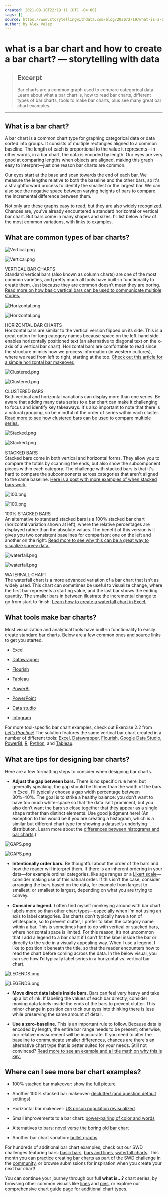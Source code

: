 ```yaml
---
created: 2021-09-18T22:19:11 (UTC -04:00)
tags: []
source: https://www.storytellingwithdata.com/blog/2020/2/19/what-is-a-bar-chart
author: by Alex Velez
---
```


# what is a bar chart and how to create a bar chart? — storytelling with data

> ## Excerpt
> Bar charts are a common graph used to compare categorical data. Learn about what a bar chart is, how to read bar charts, different types of bar charts, tools to make bar charts, plus see many great bar chart examples.

---
## What is a bar chart?

A bar chart is a common chart type for graphing categorical data or data sorted into groups. It consists of multiple rectangles aligned to a common baseline. The length of each is proportional to the value it represents—in other words, in a bar chart, the data is encoded by length. Our eyes are very good at comparing lengths when objects are aligned, making this graph easy to interpret—just one reason bar charts are common.

Our eyes start at the base and scan towards the end of each bar. We measure the lengths relative to both the baseline and the other bars, so it's a straightforward process to identify the smallest or the largest bar. We can also see the negative space between varying heights of bars to compare the incremental difference between them. 

Not only are these graphs easy to read, but they are also widely recognized. Chances are, you've already encountered a standard horizontal or vertical bar chart. But bars come in many shapes and sizes. I'll list below a few of the most common variations, with links to examples.  
  

## What are common types of bar charts?

![Vertical.png](https://images.squarespace-cdn.com/content/v1/55b6a6dce4b089e11621d3ed/1582053261441-PCJOZTU6ZABOEUYGTUKQ/Vertical.png)

![Vertical.png](https://images.squarespace-cdn.com/content/v1/55b6a6dce4b089e11621d3ed/1582053261441-PCJOZTU6ZABOEUYGTUKQ/Vertical.png?format=300w)

VERTICAL BAR CHARTS  
Standard vertical bars (also known as column charts) are one of the most common varieties, and pretty much all tools have built-in functionality to create them. Just because they are common doesn’t mean they are boring. [Read more on how basic vertical bars can be used to communicate multiple stories.](http://www.storytellingwithdata.com/blog/2012/05/telling-multiple-stories-part-1)

![Horizontal.png](https://images.squarespace-cdn.com/content/v1/55b6a6dce4b089e11621d3ed/1582080656249-SC44GSGI2GZY736S6UBP/Horizontal.png)

![Horizontal.png](https://images.squarespace-cdn.com/content/v1/55b6a6dce4b089e11621d3ed/1582080656249-SC44GSGI2GZY736S6UBP/Horizontal.png?format=300w)

HORIZONTAL BAR CHARTS  
Horizontal bars are similar to the vertical version flipped on its side. This is a great option for long category names because space on the left-hand side enables horizontally positioned text (an alternative to diagonal text on the x-axis of a vertical bar chart). Horizontal bars are comfortable to read since the structure mimics how we process information (in western cultures), where we read from left to right, starting at the top. [Check out this article for a simple horizontal bar makeover.](https://www.storytellingwithdata.com/blog/2012/10/my-penchant-for-horizontal-bar-graphs)

![Clustered.png](https://images.squarespace-cdn.com/content/v1/55b6a6dce4b089e11621d3ed/1582080720626-WNYSZEUK2ZZXW24638OY/Clustered.png)

![Clustered.png](https://images.squarespace-cdn.com/content/v1/55b6a6dce4b089e11621d3ed/1582080720626-WNYSZEUK2ZZXW24638OY/Clustered.png?format=300w)

CLUSTERED BARS  
Both vertical and horizontal variations can display more than one series. Be aware that adding many data series to a bar chart can make it challenging to focus and identify key takeaways. It's also important to note that there is a natural grouping, so be mindful of the order of series within each cluster. [Read more to see how clustered bars can be used to compare multiple series.](http://www.storytellingwithdata.com/blog/orytellingwithdata.com/2015/07/align-against-common-baseline.html)

![Stacked.png](https://images.squarespace-cdn.com/content/v1/55b6a6dce4b089e11621d3ed/1582079541083-FRE1H2QPO8PAUT39L759/Stacked.png)

![Stacked.png](https://images.squarespace-cdn.com/content/v1/55b6a6dce4b089e11621d3ed/1582079541083-FRE1H2QPO8PAUT39L759/Stacked.png?format=300w)

STACKED BARS  
Stacked bars come in both vertical and horizontal forms. They allow you to compare the totals by scanning the ends, but also show the subcomponent pieces within each category. The challenge with stacked bars is that it's hard to compare the subcomponents across categories that aren't aligned to the same baseline. [Here is a post with more examples of when stacked bars work](https://www.storytellingwithdata.com/blog/2017/11/13/making-a-case-for-stacked-bars).

![100.png](https://images.squarespace-cdn.com/content/v1/55b6a6dce4b089e11621d3ed/1582079648726-26U950X3V1G52KO5R5W5/100.png)

![100.png](https://images.squarespace-cdn.com/content/v1/55b6a6dce4b089e11621d3ed/1582079648726-26U950X3V1G52KO5R5W5/100.png?format=300w)

100% STACKED BARS  
An alternative to standard stacked bars is a 100% stacked bar chart (horizontal variation shown at left), where the relative percentages are displayed rather than the absolute values. The benefit of this version is it gives you two consistent baselines for comparison: one on the left and another on the right. [Read more to see why this can be a great way to visualize survey data.](http://www.storytellingwithdata.com/blog/2012/03/visualizing-survey-data)

![waterfall.png](https://images.squarespace-cdn.com/content/v1/55b6a6dce4b089e11621d3ed/1582079730267-FZHTI7CH1NC2SAFXXFB5/waterfall.png)

![waterfall.png](https://images.squarespace-cdn.com/content/v1/55b6a6dce4b089e11621d3ed/1582079730267-FZHTI7CH1NC2SAFXXFB5/waterfall.png?format=300w)

WATERFALL CHART  
The waterfall chart is a more advanced variation of a bar chart that isn’t as widely used. This chart can sometimes be useful to visualize change, where the first bar represents a starting value, and the last bar shows the ending quantity. The smaller bars in between illustrate the incremental change to go from start to finish. [Learn how to create a waterfall chart in Excel.](https://www.storytellingwithdata.com/blog/2011/11/waterfall-chart)

## What tools make bar charts?

Most visualization and analytical tools have built-in functionality to easily create standard bar charts. Below are a few common ones and source links to get you started.

-   [Excel](https://support.office.com/en-us/article/present-your-data-in-a-column-chart-d89050ba-e6b6-47de-b090-e9ab353c4c00)
    
-   [Datawrapper](https://academy.datawrapper.de/article/7-bar-chart)
    
-   [Flourish](https://flourish.studio/visualisations/bar-charts/)
    
-   [Tableau](https://help.tableau.com/current/pro/desktop/en-us/buildexamples_bar.htm)
    
-   [PowerBI](https://docs.microsoft.com/en-us/power-bi/visuals/power-bi-report-add-visualizations-i)
    
-   [PowerPoint](https://support.office.com/en-us/article/video-insert-a-bar-chart-53a0365a-cdd9-4ec8-a90a-605a3df5cf58)
    
-   [Data studio](https://support.google.com/datastudio/answer/6293184?hl=en)
    
-   [Infogram](https://infogram.com/create/bar-graph)
    

For more tool-specific bar chart examples, check out Exercise 2.2 from [_Let’s Practice!_](https://amzn.to/2KNSea4) The solution features the same vertical bar chart created in a number of different tools: [Excel](https://drive.google.com/open?id=1TsNYFhcHnoUIUtUrUllg08asTqnggfTN), [Datawrapper](https://www.datawrapper.de/_/Rpcu2/), [Flourish](https://public.flourish.studio/story/101346/), [Google Data Studio](https://datastudio.google.com/u/0/reporting/6830fe83-dcd9-4219-980d-2586981b544a/page/QYv2), [PowerBI](https://drive.google.com/open?id=0Bw2yYvebXUMLUm1rZmcyYW12cTJQai1EMlRSWGNWMEdRLVdr), [R](http://rpubs.com/robcrock/537906), [Python](https://drive.google.com/open?id=17cFFPQthNexAyMV0n0yJY-uxjefZKH4k), and [Tableau](https://public.tableau.com/views/LetsPracticeExercise2_2/Original?%3Adisplay_count=yes&%3Aembed=y&%3Aorigin=viz_share_link).   

## What are tips for designing bar charts?

Here are a few formatting steps to consider when designing bar charts.

-   **Adjust the gap between bars.** There is no specific rule here, but generally speaking, the gap should be thinner than the width of the bars. In Excel, I’ll typically choose a gap width percentage between 30%-40%. The goal is to strike a healthy balance: you don’t want to have too much white-space so that the data isn’t prominent, but you also don’t want the bars so close together that they appear as a single shape rather than distinct elements. Use good judgment here! (An exception to this would be if you are creating a histogram, which is a similar but different chart type for showing a dataset’s underlying distribution. Learn more about the [differences between histograms and bar charts](http://www.storytellingwithdata.com/blog/2021/1/28/histograms-and-bar-charts).)
    

![GAPS.png](https://images.squarespace-cdn.com/content/v1/55b6a6dce4b089e11621d3ed/1582080039118-FJIAOVZCKZBQP973MQEJ/GAPS.png)

![GAPS.png](https://images.squarespace-cdn.com/content/v1/55b6a6dce4b089e11621d3ed/1582080039118-FJIAOVZCKZBQP973MQEJ/GAPS.png?format=750w)

-   **Intentionally order bars.** Be thoughtful about the order of the bars and how the reader will interpret them. If there is an inherent ordering in your data—for example ordinal categories, like age ranges or a [Likert scale](https://www.storytellingwithdata.com/blog/2013/09/logic-in-order)—consider making use of this natural order. If this isn’t the case, consider arranging the bars based on the data, for example from largest to smallest, or smallest to largest, depending on what you are trying to convey. 
    
-   **Consider a legend.** I often find myself monkeying around with bar chart labels more so than other chart types—especially when I’m not using an axis to label categories. Bar charts don’t typically have a ton of whitespace, so to prevent clutter, I prefer to label the category name within a bar. This is sometimes hard to do with vertical or stacked bars, where horizontal space is limited. For this reason, it’s not uncommon that I add a legend to a bar chart if I can’t fit the label inside the bar or directly to the side in a visually appealing way. When I use a legend, I like to position it beneath the title, so that the reader encounters how to read the chart before coming across the data. In the below visual, you can see how I’d typically label series in a horizontal vs. vertical bar chart.
    

![LEGENDS.png](https://images.squarespace-cdn.com/content/v1/55b6a6dce4b089e11621d3ed/1582080129855-EI0K9RY341X23AUMRM1T/LEGENDS.png)

![LEGENDS.png](https://images.squarespace-cdn.com/content/v1/55b6a6dce4b089e11621d3ed/1582080129855-EI0K9RY341X23AUMRM1T/LEGENDS.png?format=750w)

-   **Move direct data labels inside bars.** Bars can feel very heavy and take up a lot of ink. If labeling the values of each bar directly, consider moving data labels inside the ends of the bars to prevent clutter. This minor change in position can trick our eyes into thinking there is less while preserving the same amount of detail.
    
-   **Use a zero-baseline.** This is an important rule to follow. Because data is encoded by length, the entire bar range needs to be present; otherwise, our relative measurement will be inaccurate. If you need to alter the baseline to communicate smaller differences, chances are there's an alternative chart type that is better suited for your needs. Still not convinced? [Read more to see an example and a little math on why this is key.](http://www.storytellingwithdata.com/blog/2012/09/bar-charts-must-have-zero-baseline)  
    

## Where can I see more bar chart examples?

-   100% stacked bar makeover: [show the full picture](http://www.storytellingwithdata.com/blog/2014/09/show-full-picture) 
    
-   Another 100% stacked bar makeover: [declutter! (and question default settings)](https://www.storytellingwithdata.com/blog/2019/5/13/declutter-and-question-defaults)
    
-   Horizontal bar makeover: [US prison population revisualized](https://www.storytellingwithdata.com/blog/2014/04/us-prison-population-revisualized)
    
-   Small improvements to a bar chart: [power-pairing of color and words](http://www.storytellingwithdata.com/blog/tag/Visual+Makeover)
    
-   Alternatives to bars: [novel verse the boring old bar chart](https://www.storytellingwithdata.com/blog/2017/10/13/novel-vs-the-boring-old-bar-chart) 
    
-   Another bar chart variation: [bullet graphs](http://www.storytellingwithdata.com/blog/2017/5/25/the-bullet-graph)
    

For hundreds of additional bar chart examples, check out our SWD challenges featuring bars: [basic bars](http://www.storytellingwithdata.com/blog/2020/2/3/swdchallenge-back-to-basics-with-bars), [bars and lines](https://community.storytellingwithdata.com/challenges/64c0597e-5784-4080-b955-cba87342a537), [waterfall charts](http://www.storytellingwithdata.com/blog/2018/5/15/may-swdchallenge-recap-the-waterfall-chart). This month you can [practice creating bar charts](https://community.storytellingwithdata.com/challenges/4dd66676-0e45-4cbd-af75-5d86d7e3b2a8) as part of the SWD challenge in the [community](https://community.storytellingwithdata.com/), or browse submissions for inspiration when you create your next bar chart!

You can continue your journey through our full **what is…?** chart series, by browsing other common visuals like [lines](https://www.storytellingwithdata.com/blog/2020/3/24/what-is-a-line-graph) and [pies](http://www.storytellingwithdata.com/blog/2020/5/14/what-is-a-pie-chart), or explore our comprehensive [chart guide](http://www.storytellingwithdata.com/chart-guide) page for additional chart types.
